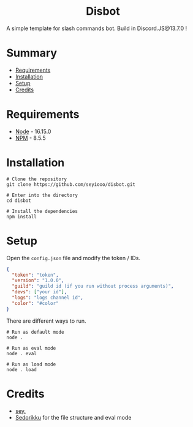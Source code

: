 <div align="center"><h1>Disbot</h1></div>
A simple template for slash commands bot. Build in Discord.JS@13.7.0 !

# Summary
- [Requirements](#requirements)
- [Installation](#installation)
- [Setup](#setup)
- [Credits](#credits)

# Requirements
- [Node](https://nodejs.org/en/) - 16.15.0
- [NPM](https://www.npmjs.com/) - 8.5.5

# Installation
```
# Clone the repository
git clone https://github.com/seyiooo/disbot.git

# Enter into the directory
cd disbot

# Install the dependencies
npm install
```

# Setup
Open the `config.json` file and modify the token / IDs.
```json
{
  "token": "token",
  "version": "1.0.0",
  "guild": "guild id (if you run without process arguments)",
  "devs": ["your id"],
  "logs": "logs channel id",
  "color": "#color"
}
```
There are different ways to run.
```
# Run as default mode
node .

# Run as eval mode
node . eval

# Run as load mode
node . load
```

# Credits
- [sey.](https://github.com/seyiooo)
- [Sedorikku](https://github.com/Sedorikku1949) for the file structure and eval mode
